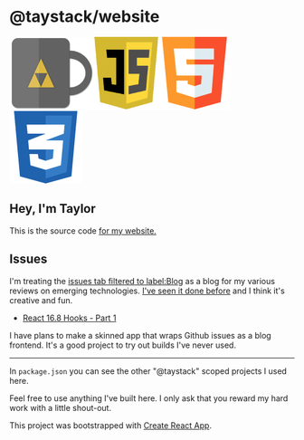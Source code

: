 # @taystack/website

<img src="https://github.com/taystack/website/blob/master/src/assets/favicon.png?raw=true" height="128" /><img src="https://github.com/taystack/website/blob/master/src/assets/icons/javascript.png?raw=true" height="128" /><img src="https://github.com/taystack/website/blob/master/src/assets/icons/html5.png?raw=true" height="128" /><img src="https://github.com/taystack/website/blob/master/src/assets/icons/css3.png?raw=true" height="128" />

## Hey, I'm Taylor

This is the source code [for my website.](https://taystack.github.io/website)

## Issues

I'm treating the [issues tab filtered to label:Blog](https://github.com/taystack/website/issues?utf8=%E2%9C%93&q=label%3ABlog+) as a blog for my various reviews on emerging technologies. [I've seen it done before](https://artsy.github.io/blog/2017/07/15/Comments-are-on/) and I think it's creative and fun.

 - [React 16.8 Hooks - Part 1](https://github.com/taystack/website/issues/2#issue-567489111)
 

I have plans to make a skinned app that wraps Github issues as a blog frontend. It's a good project to try out builds I've never used.

---

In `package.json` you can see the other "@taystack" scoped projects I used here.

Feel free to use anything I've built here. I only ask that you reward my hard work with a little shout-out.

This project was bootstrapped with [Create React App](https://github.com/facebook/create-react-app).

